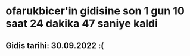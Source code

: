 # ofarukbicer'in gidisine son 1 gun 10 saat 24 dakika 47 saniye kaldi

## Gidis tarihi: 30.09.2022 :(